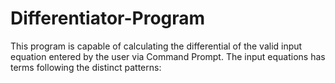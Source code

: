 # Differentiator-Program
This program is capable of calculating the differential of the valid input equation entered by the user via Command Prompt. The input equations has terms following the distinct patterns:
